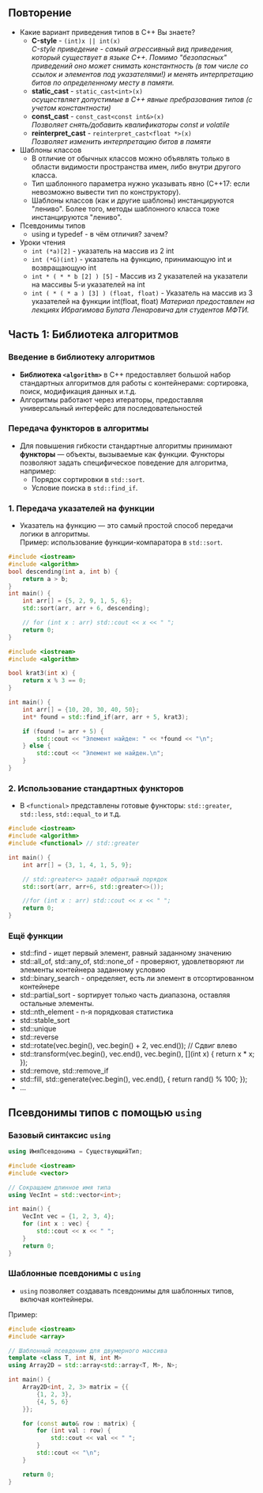 ## Повторение
- Какие вариант приведения типов в С++ Вы знаете?
  - **С-style** - `(int)x || int(x)`     
_С-style приведение - самый агрессивный вид приведения, который существует в языке C++. Помимо "безопасных" приведений оно может снимать константность (в том числе со ссылок и элементов под указателями!) и менять интерпретацию битов по определенному месту в памяти._
  - **static_cast** - `static_cast<int>(x)`    
_осуществляет допустимые в C++ явные пребразования типов (с учетом константности)_
  - **const_cast** - `const_cast<const int&>(x)`    
_Позволяет снять/добавить квалификаторы const и volatile_
  - **reinterpret_cast** - `reinterpret_cast<float *>(x)`  
_Позволяет изменить интерпретацию битов в памяти_
- Шаблоны классов
    - В отличие от обычных классов можно объявлять только в области видимости пространства имен, либо внутри другого класса.
    - Тип шаблонного параметра нужно указывать явно (С++17: если невозможно вывести тип по конструктору).
    - Шаблоны классов (как и другие шаблоны) инстанцируются "лениво". Более того, методы шаблонного класса тоже инстанцируются "лениво".  
- Псевдонимы типов
  - using и typedef - в чём отличия? зачем?
- Уроки чтения
  - `int (*a)[2]` - указатель на массив из 2 int
  - `int (*G)(int)` - указатель на функцию, принимающую int и возвращающую int
  - `int * ( * * b [2] ) [5]` - Массив из 2 указателей на указатели на массивы 5-и указателей на int
  - `int ( * ( * a ) [3] ) (float, float)` - Указатель на массив из 3 указателей на функции int(float, float)
_Материал предоставлен на лекциях Ибрагимова Булата Ленаровича для студентов МФТИ._


## Часть 1: Библиотека алгоритмов

### Введение в библиотеку алгоритмов
- **Библиотека `<algorithm>`** в C++ предоставляет большой набор стандартных алгоритмов для работы с контейнерами: сортировка, поиск, модификация данных и.т.д.
- Алгоритмы работают через итераторы, предоставляя универсальный интерфейс для последовательностей

### Передача функторов в алгоритмы
- Для повышения гибкости стандартные алгоритмы принимают **функторы** — объекты, вызываемые как функции. Функторы позволяют задать специфическое поведение для алгоритма, например:
  - Порядок сортировки в `std::sort`.
  - Условие поиска в `std::find_if`.

### **1. Передача указателей на функции**
- Указатель на функцию — это самый простой способ передачи логики в алгоритмы.  
Пример: использование функции-компаратора в `std::sort`.

```cpp
#include <iostream>
#include <algorithm>
bool descending(int a, int b) {
    return a > b;
}
int main() {
    int arr[] = {5, 2, 9, 1, 5, 6};
    std::sort(arr, arr + 6, descending);

    // for (int x : arr) std::cout << x << " ";
    return 0;
}
```

```cpp
#include <iostream>
#include <algorithm>

bool krat3(int x) {
    return x % 3 == 0;
}

int main() {
    int arr[] = {10, 20, 30, 40, 50};
    int* found = std::find_if(arr, arr + 5, krat3);

    if (found != arr + 5) {
        std::cout << "Элемент найден: " << *found << "\n";
    } else {
        std::cout << "Элемент не найден.\n";
    }
}

```
### **2. Использование стандартных функторов**
- В `<functional>` представлены готовые функторы: `std::greater`, `std::less`, `std::equal_to` и т.д.

```cpp
#include <iostream>
#include <algorithm>
#include <functional> // std::greater

int main() {
    int arr[] = {3, 1, 4, 1, 5, 9};

    // std::greater<> задаёт обратный порядок
    std::sort(arr, arr+6, std::greater<>());

    //for (int x : arr) std::cout << x << " ";
    return 0;
}
```
### Ещё функции
- std::find - ищет первый элемент, равный заданному значению
- std::all_of, std::any_of, std::none_of - проверяют, удовлетворяют ли элементы контейнера заданному условию
- std::binary_search - определяет, есть ли элемент в отсортированном контейнере
- std::partial_sort - sортирует только часть диапазона, оставляя остальные элементы.
- std::nth_element - n-я порядковая статистика
- std::stable_sort
- std::unique
- std::reverse
- std::rotate(vec.begin(), vec.begin() + 2, vec.end()); // Сдвиг влево
- std::transform(vec.begin(), vec.end(), vec.begin(), [](int x) { return x * x; });
- std::remove, std::remove_if
- std::fill, std::generate(vec.begin(), vec.end(), []() { return rand() % 100; });
- ...

  
##  Псевдонимы типов с помощью `using`

### Базовый синтаксис `using`
```cpp
using ИмяПсевдонима = СуществующийТип;
```

```cpp
#include <iostream>
#include <vector>

// Сокращаем длинное имя типа
using VecInt = std::vector<int>;

int main() {
    VecInt vec = {1, 2, 3, 4};
    for (int x : vec) {
        std::cout << x << " ";
    }
    return 0;
}
```

### Шаблонные псевдонимы с `using`
- `using` позволяет создавать псевдонимы для шаблонных типов, включая контейнеры.

Пример:
```cpp
#include <iostream>
#include <array>

// Шаблонный псевдоним для двумерного массива
template <class T, int N, int M>
using Array2D = std::array<std::array<T, M>, N>;

int main() {
    Array2D<int, 2, 3> matrix = {{
        {1, 2, 3},
        {4, 5, 6}
    }};

    for (const auto& row : matrix) {
        for (int val : row) {
            std::cout << val << " ";
        }
        std::cout << "\n";
    }

    return 0;
}
```

